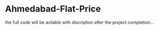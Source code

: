 # Ahmedabad-Flat-Price



the full code will be avilable with discription after the project completion...

